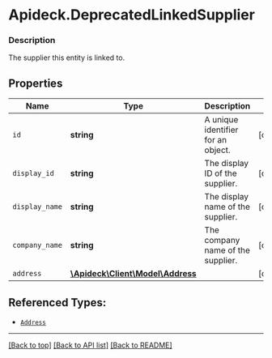 # Apideck.DeprecatedLinkedSupplier

### Description

The supplier this entity is linked to.

## Properties
Name | Type | Description | Notes
------------ | ------------- | ------------- | -------------
`id` | **string** | A unique identifier for an object. | [optional] 
`display_id` | **string** | The display ID of the supplier. | [optional] 
`display_name` | **string** | The display name of the supplier. | [optional] 
`company_name` | **string** | The company name of the supplier. | [optional] 
`address` | [**\Apideck\Client\Model\Address**](Address.md) |  | [optional] 





## Referenced Types:




* [`Address`](Address.md)

---

[[Back to top]](#) [[Back to API list]](../../../../README.md#documentation-for-api-endpoints) [[Back to README]](../../../../README.md)


